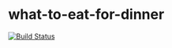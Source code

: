 # what-to-eat-for-dinner

[![Build Status](https://app.bitrise.io/app/80fa8f691f173d3c/status.svg?token=GLB-1RUicfN23tYFAcRVLg)](https://app.bitrise.io/app/80fa8f691f173d3c)
